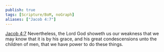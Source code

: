 ```yaml
---
publish: true
tags: [Scripture/BoM, noGraph]
aliases: ["Jacob 4:7"]
---
```

[Jacob 4:7](https://churchofjesuschrist.org/study/scriptures/bofm/jacob/4?lang=eng&id=p7#p7) Nevertheless, the Lord God showeth us our weakness that we may know that it is by his grace, and his great condescensions unto the children of men, that we have power to do these things.
